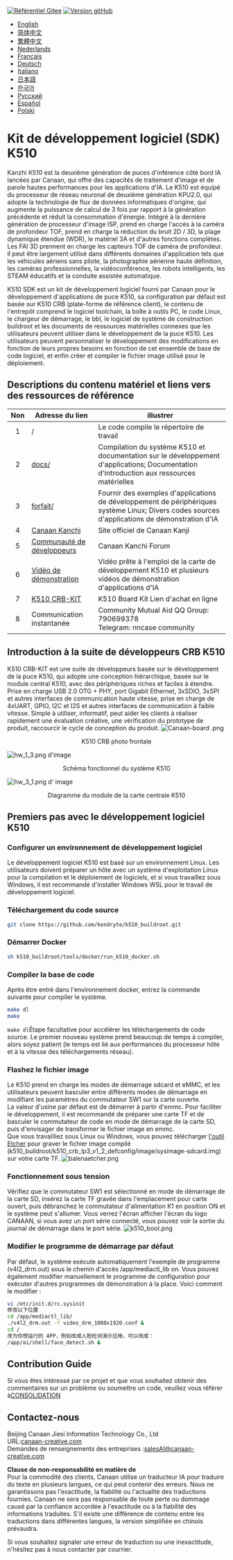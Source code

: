 [![Référentiel Gitee](https://img.shields.io/badge/gitee-repository-blue?logo=gitee&style=plastic)](https://gitee.com/kendryte/k510_buildroot)
 [![Version gitHub](https://img.shields.io/github/v/release/kendryte/k510_buildroot?color=brightgreen&display_name=tag&logo=github&style=plastic)](https://github.com/kendryte/k510_buildroot/releases)

* [English](../README.md)
* [简体中文](README.zh-Hans.md)
* [繁體中文](README.zh-Hant.md)
* [Nederlands](README.nl.md)
* [Français](README.fr.md)
* [Deutsch](README.de.md)
* [Italiano](README.it.md)
* [日本語](README.ja.md)
* [한국어](README.ko.md)
* [Русский](README.ru.md)
* [Español](README.es.md)
* [Polski](README.pl.md)

# Kit de développement logiciel (SDK) K510

Kanzhi K510 est la deuxième génération de puces d'inférence côté bord IA lancées par Canaan, qui offre des capacités de traitement d'image et de parole hautes performances pour les applications d'IA. Le K510 est équipé du processeur de réseau neuronal de deuxième génération KPU2.0, qui adopte la technologie de flux de données informatiques d'origine, qui augmente la puissance de calcul de 3 fois par rapport à la génération précédente et réduit la consommation d'énergie. Intégré à la dernière génération de processeur d'image ISP, prend en charge l'accès à la caméra de profondeur TOF, prend en charge la réduction du bruit 2D / 3D, la plage dynamique étendue (WDR), le matériel 3A et d'autres fonctions complètes. Les FAI 3D prennent en charge les capteurs TOF de caméra de profondeur. Il peut être largement utilisé dans différents domaines d'application tels que les véhicules aériens sans pilote, la photographie aérienne haute définition, les caméras professionnelles, la vidéoconférence, les robots intelligents, les STEAM éducatifs et la conduite assistée automatique.

K510 SDK est un kit de développement logiciel fourni par Canaan pour le développement d'applications de puce K510, sa configuration par défaut est basée sur K510 CRB (plate-forme de référence client), le contenu de l'entrepôt comprend le logiciel toolchain, la boîte à outils PC, le code Linux, le chargeur de démarrage, le bbl, le logiciel de système de construction buildroot et les documents de ressources matérielles connexes que les utilisateurs peuvent utiliser dans le développement de la puce K510. Les utilisateurs peuvent personnaliser le développement des modifications en fonction de leurs propres besoins en fonction de cet ensemble de base de code logiciel, et enfin créer et compiler le fichier image utilisé pour le déploiement.

## Descriptions du contenu matériel et liens vers des ressources de référence

| Non | Adresse du lien | illustrer  |
| :----: | ---- |  ------------------------------------------------------------ |
|1| / | Le code compile le répertoire de travail |
|2|[docs/](https://github.com/kendryte/k510_docs)| Compilation du système K510 et documentation sur le développement d'applications; Documentation d'introduction aux ressources matérielles
|3|[forfait/](/package/)| Fournir des exemples d'applications de développement de périphériques système Linux; Divers codes sources d'applications de démonstration d'IA  |
|4|[Canaan Kanchi](https://canaan-creative.com/product/勘智k510)|Site officiel de Canaan Kanji|
|5|[Communauté de développeurs](https://canaan-creative.com/developer)|Canaan Kanchi Forum
|6|[Vidéo de démonstration](https://space.bilibili.com/677429436)|Vidéo prête à l'emploi de la carte de développement K510 et plusieurs vidéos de démonstration d'applications d'IA|
|7|[K510 CRB-KIT](https://item.taobao.com/item.htm?spm=a230r.1.14.1.22714815bDh5ei&id=673510674381&ns=1&abbucket=0&mt=)|K510 Board Kit Lien d'achat en ligne|
|8|Communication instantanée|  Community Mutual Aid QQ Group: 790699378</br>Telegram: nncase community |

## Introduction à la suite de développeurs CRB K510

K510 CRB-KIT est une suite de développeurs basée sur le développement de la puce K510, qui adopte une conception hiérarchique, basée sur le module central K510, avec des périphériques riches et faciles à étendre. Prise en charge USB 2.0 OTG + PHY, port Gigabit Ethernet, 3xSDIO, 3xSPI et autres interfaces de communication haute vitesse, prise en charge de 4xUART, GPIO, I2C et I2S et autres interfaces de communication à faible vitesse. Simple à utiliser, informatif, peut aider les clients à réaliser rapidement une évaluation créative, une vérification du prototype de produit, raccourcir le cycle de conception du produit.
![Canaan-board .png](https://github.com/kendryte/k510_docs/raw/v1.5/zh/images/hw_crb_v1_2/canaan-board.png)
<center>K510 CRB photo frontale </center>

![hw_1_3.png
](https://github.com/kendryte/k510_docs/raw/v1.5/zh/images/hw_crb_v1_2/image-hw_1_3.png) d'image <center>Schéma fonctionnel du système K510</center>  

![hw_3_1.png d'](https://github.com/kendryte/k510_docs/raw/v1.5/zh/images/hw_crb_v1_2/image-hw_3_1.png)
image <center>Diagramme du module de la carte centrale K510</center>  

## Premiers pas avec le développement logiciel K510

### Configurer un environnement de développement logiciel

Le développement logiciel K510 est basé sur un environnement Linux. Les utilisateurs doivent préparer un hôte avec un système d'exploitation Linux pour la compilation et le déploiement de logiciels, et si vous travaillez sous Windows, il est recommandé d'installer Windows WSL pour le travail de développement logiciel.

### Téléchargement du code source

```sh
git clone https://github.com/kendryte/k510_buildroot.git
```

### Démarrer Docker

```sh
sh k510_buildroot/tools/docker/run_k510_docker.sh
```

### Compiler la base de code

Après être entré dans l'environnement docker, entrez la commande suivante pour compiler le système.

```sh
make dl
make
```

`make dl`Étape facultative pour accélérer les téléchargements de code source.
Le premier nouveau système prend beaucoup de temps à compiler, alors soyez patient (le temps est lié aux performances du processeur hôte et à la vitesse des téléchargements réseau).

### Flashez le fichier image

Le K510 prend en charge les modes de démarrage sdcard et eMMC, et les utilisateurs peuvent basculer entre différents modes de démarrage en modifiant les paramètres du commutateur SW1 sur la carte ouverte.  
La valeur d'usine par défaut est de démarrer à partir d'emmc. Pour faciliter le développement, il est recommandé de préparer une carte TF et de basculer le commutateur de code en mode de démarrage de la carte SD, puis d'envisager de transformer le fichier image en emmc.  
Que vous travailliez sous Linux ou Windows, vous pouvez télécharger [l'outil Etcher](https://www.balena.io/etcher/) pour graver le fichier image compilé (k510_buildroot/k510_crb_lp3_v1_2_defconfig/image/sysimage-sdcard.img) sur votre carte TF.
![balenaetcher.png](https://github.com/kendryte/k510_docs/raw/v1.5/zh/images/quick_start/balenaetcher.png)

### Fonctionnement sous tension

Vérifiez que le commutateur SW1 est sélectionné en mode de démarrage de la carte SD, insérez la carte TF gravée dans l'emplacement pour carte ouvert, puis débranchez le commutateur d'alimentation K1 en position ON et le système peut s'allumer. Vous verrez l'écran afficher l'écran du logo CANAAN, si vous avez un port série connecté, vous pouvez voir la sortie du journal de démarrage dans le port série.
![k510_boot.png](https://github.com/kendryte/k510_docs/raw/v1.5/zh/images/quick_start/k510_boot.png)

### Modifier le programme de démarrage par défaut

Par défaut, le système exécute automatiquement l'exemple de programme (v4l2_drm.out) sous le chemin d'accès /app/mediactl_lib on. Vous pouvez également modifier manuellement le programme de configuration pour exécuter d'autres programmes de démonstration à la place. Voici comment le modifier :

```sh
vi /etc/init.d/rc.sysinit
修改以下位置
cd /app/mediactl_lib/
./v4l2_drm.out -f video_drm_1080x1920.conf &
cd /
改为你想运行的 APP，例如改成人脸检测演示应用，可以改成：
/app/ai/shell/face_detect.sh &
```

## Contribution Guide

Si vous êtes intéressé par ce projet et que vous souhaitez obtenir des commentaires sur un problème ou soumettre un code, veuillez vous référer à[CONSOLIDATION](.github/CONTRIBUTING.md)

## Contactez-nous

Beijing Canaan Jiesi Information Technology Co., Ltd  
URL:[canaan-creative.com](https://canaan-creative.com)  
Demandes de renseignements des entreprises :[salesAI@canaan-creative.com](mailto:salesAI@canaan-creative.com)

**Clause de non-responsabilité en matière de**  
Pour la commodité des clients, Canaan utilise un traducteur IA pour traduire du texte en plusieurs langues, ce qui peut contenir des erreurs. Nous ne garantissons pas l'exactitude, la fiabilité ou l'actualité des traductions fournies. Canaan ne sera pas responsable de toute perte ou dommage causé par la confiance accordée à l'exactitude ou à la fiabilité des informations traduites. S'il existe une différence de contenu entre les traductions dans différentes langues, la version simplifiée en chinois prévaudra.

Si vous souhaitez signaler une erreur de traduction ou une inexactitude, n'hésitez pas à nous contacter par courrier.
